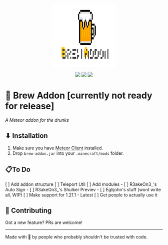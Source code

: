 <p align="center">
    <img src="BrewAddonLogo.png" width="200" height="200" style="image-rendering: pixelated;">
</p>

<p align="center">
  <img src="https://img.shields.io/badge/status-WIP-yellow" />
  <img src="https://img.shields.io/badge/PRs-welcome-yellow" />
  <img src="https://img.shields.io/badge/made%20with-%F0%9F%8D%BA-ffe200" />
</p>

# 🍺 Brew Addon [currently not ready for release]
_A Meteor addon for the drunks_

## ⬇ Installation
1. Make sure you have [Meteor Client](https://meteorclient.com) installed.
2. Drop `brew-addon.jar` into your `.minecraft/mods` folder. 

## 📋To Do
[ ] Add addon structure
[ ] Teleport Util
[ ] Add modules
    - [ ] R3akeOn3_'s Auto Sign
    - [ ] R3akeOn3_'s Shulker Previev
    - [ ] Eglijohn's stuff (wont write all, WIP)
[ ] Make support for 1.21.1 - Latest
[ ] Get people to actually use it

## 🍻 Contributing
Got a new feature? PRs are welcome!

---

Made with 🍺 by people who probably shouldn't be trusted with code.
